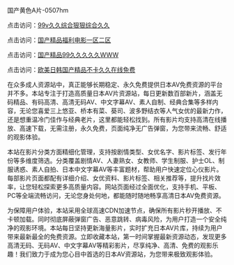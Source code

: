 国产黄色A片-0507hm


点击访问：<a href="https://gda-c7m.pages.dev/">99v久久综合狠狠综合久久</a>

点击访问：<a href="https://bsdf-5f5.pages.dev/">国产精品福利电影一区二区</a>

点击访问：<a href="https://tfda.pages.dev/">国产精品99久久久久久WWW</a>

点击访问：<a href="https://gsd-agv.pages.dev/">欧美日韩国产精品不卡久久在线免费</a>



在众多成人资源站中，真正能够长期稳定、永久免费提供日本AV免费资源的平台并不多。本站专注于打造高质量日本AV片资源站，每日更新数百部新片，涵盖无码精品、有码高清、高清无码AV、中文字幕AV、素人自制、经典合集等多样内容，无论您喜爱三上悠亚、桥本有菜、葵司、波多野结衣等人气女优的最新力作，还是想重温冷门佳作与经典老片，这里都能轻松找到。所有影片均支持高清在线播放、高速下载，无需注册，永久免费，页面纯净无广告弹窗，为您带来流畅、舒适的观影体验。

本站在影片分类方面精细化管理，支持按剧情类型、女优名字、影片标签、发行年份等多维度筛选。分类覆盖剧情AV、人妻熟女、女教师、学生制服、护士OL、制服诱惑、素人自拍、日本中文字幕AV等丰富题材，帮助用户快速定位心仪影片。每部影片页面都配有详细介绍、女优资料、影片标签、相关推荐等，提升找片效率，让您轻松探索更多高质量内容。网站页面经过全面优化，支持手机、平板、PC等全端流畅访问，无论您身处何地，都能随时随地畅享高清日本AV免费资源。

为保障用户体验，本站采用全球高速CDN加速节点，确保所有影片秒开播放、不卡顿加载。同时彻底屏蔽弹窗广告、恶意跳转、病毒风险，为用户打造一个安全纯净的观影环境。本站每日坚持更新海量影片，实时扩充日本AV片库，持续为用户带来最新最全的免费资源。立即收藏本站，第一时间掌握最新资源动态，发现更多高清无码、无码AV、中文字幕AV等精彩影片，尽享纯净、高清、免费的观影乐趣！我们致力于成为您心目中首选的日本AV资源站，为您带来极致观影体验。


<span style="display:none;">[Canonical link](https://github.com/cc74549/354545 ）</span>

